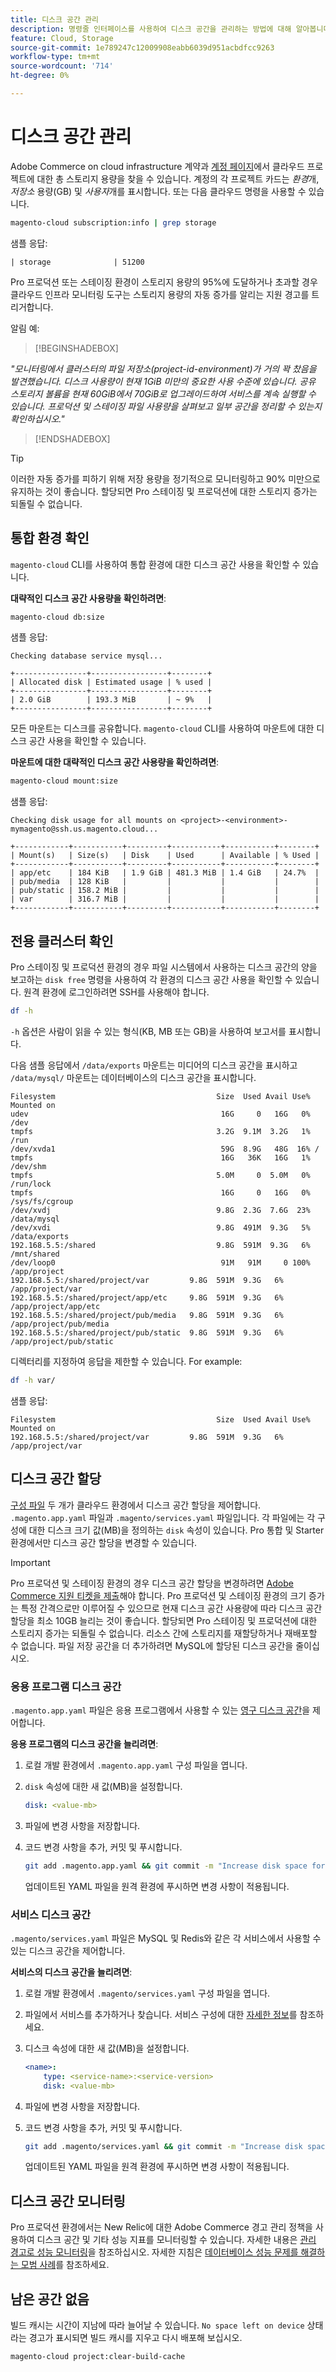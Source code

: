 ```yaml
---
title: 디스크 공간 관리
description: 명령줄 인터페이스를 사용하여 디스크 공간을 관리하는 방법에 대해 알아봅니다.
feature: Cloud, Storage
source-git-commit: 1e789247c12009908eabb6039d951acbdfcc9263
workflow-type: tm+mt
source-wordcount: '714'
ht-degree: 0%

---
```


# 디스크 공간 관리

Adobe Commerce on cloud infrastructure 계약과 [계정 페이지](https://accounts.magento.cloud/user)에서 클라우드 프로젝트에 대한 총 스토리지 용량을 찾을 수 있습니다. 계정의 각 프로젝트 카드는 _환경_&#x200B;개, _저장소_ 용량(GB) 및 _사용자_&#x200B;개를 표시합니다. 또는 다음 클라우드 명령을 사용할 수 있습니다.

```bash
magento-cloud subscription:info | grep storage
```

샘플 응답:

```
| storage              | 51200
```

Pro 프로덕션 또는 스테이징 환경이 스토리지 용량의 95%에 도달하거나 초과할 경우 클라우드 인프라 모니터링 도구는 스토리지 용량의 자동 증가를 알리는 지원 경고를 트리거합니다.

알림 예:

>[!BEGINSHADEBOX]

_&quot;모니터링에서 클러스터의 파일 저장소(project-id-environment)가 거의 꽉 찼음을 발견했습니다. 디스크 사용량이 현재 1GiB 미만의 중요한 사용 수준에 있습니다. 공유 스토리지 볼륨을 현재 60GiB에서 70GiB로 업그레이드하여 서비스를 계속 실행할 수 있습니다. 프로덕션 및 스테이징 파일 사용량을 살펴보고 일부 공간을 정리할 수 있는지 확인하십시오.&quot;_

>[!ENDSHADEBOX]

>[!TIP]
>
>이러한 자동 증가를 피하기 위해 저장 용량을 정기적으로 모니터링하고 90% 미만으로 유지하는 것이 좋습니다. 할당되면 Pro 스테이징 및 프로덕션에 대한 스토리지 증가는 되돌릴 수 없습니다.

## 통합 환경 확인

`magento-cloud` CLI를 사용하여 통합 환경에 대한 디스크 공간 사용을 확인할 수 있습니다.

**대략적인 디스크 공간 사용량을 확인하려면**:

```bash
magento-cloud db:size
```

샘플 응답:

```
Checking database service mysql...

+----------------+-----------------+--------+
| Allocated disk | Estimated usage | % used |
+----------------+-----------------+--------+
| 2.0 GiB        | 193.3 MiB       | ~ 9%   |
+----------------+-----------------+--------+
```

모든 마운트는 디스크를 공유합니다. `magento-cloud` CLI를 사용하여 마운트에 대한 디스크 공간 사용을 확인할 수 있습니다.

**마운트에 대한 대략적인 디스크 공간 사용량을 확인하려면**:

```bash
magento-cloud mount:size
```

샘플 응답:

```
Checking disk usage for all mounts on <project>-<environment>-mymagento@ssh.us.magento.cloud...

+------------+-----------+---------+-----------+-----------+--------+
| Mount(s)   | Size(s)   | Disk    | Used      | Available | % Used |
+------------+-----------+---------+-----------+-----------+--------+
| app/etc    | 184 KiB   | 1.9 GiB | 481.3 MiB | 1.4 GiB   | 24.7%  |
| pub/media  | 128 KiB   |         |           |           |        |
| pub/static | 158.2 MiB |         |           |           |        |
| var        | 316.7 MiB |         |           |           |        |
+------------+-----------+---------+-----------+-----------+--------+
```

## 전용 클러스터 확인

Pro 스테이징 및 프로덕션 환경의 경우 파일 시스템에서 사용하는 디스크 공간의 양을 보고하는 `disk free` 명령을 사용하여 각 환경의 디스크 공간 사용을 확인할 수 있습니다. 원격 환경에 로그인하려면 SSH를 사용해야 합니다.

```bash
df -h
```

`-h` 옵션은 사람이 읽을 수 있는 형식(KB, MB 또는 GB)을 사용하여 보고서를 표시합니다.

다음 샘플 응답에서 `/data/exports` 마운트는 미디어의 디스크 공간을 표시하고 `/data/mysql/` 마운트는 데이터베이스의 디스크 공간을 표시합니다.

```
Filesystem                                    Size  Used Avail Use% Mounted on
udev                                           16G     0   16G   0% /dev
tmpfs                                         3.2G  9.1M  3.2G   1% /run
/dev/xvda1                                     59G  8.9G   48G  16% /
tmpfs                                          16G   36K   16G   1% /dev/shm
tmpfs                                         5.0M     0  5.0M   0% /run/lock
tmpfs                                          16G     0   16G   0% /sys/fs/cgroup
/dev/xvdj                                     9.8G  2.3G  7.6G  23% /data/mysql
/dev/xvdi                                     9.8G  491M  9.3G   5% /data/exports
192.168.5.5:/shared                           9.8G  591M  9.3G   6% /mnt/shared
/dev/loop0                                     91M   91M     0 100% /app/project
192.168.5.5:/shared/project/var         9.8G  591M  9.3G   6% /app/project/var
192.168.5.5:/shared/project/app/etc     9.8G  591M  9.3G   6% /app/project/app/etc
192.168.5.5:/shared/project/pub/media   9.8G  591M  9.3G   6% /app/project/pub/media
192.168.5.5:/shared/project/pub/static  9.8G  591M  9.3G   6% /app/project/pub/static
```

디렉터리를 지정하여 응답을 제한할 수 있습니다. For example:

```bash
df -h var/
```

샘플 응답:

```
Filesystem                                    Size  Used Avail Use% Mounted on
192.168.5.5:/shared/project/var         9.8G  591M  9.3G   6% /app/project/var
```

## 디스크 공간 할당

[구성 파일](../environment/overview.md) 두 개가 클라우드 환경에서 디스크 공간 할당을 제어합니다. `.magento.app.yaml` 파일과 `.magento/services.yaml` 파일입니다. 각 파일에는 각 구성에 대한 디스크 크기 값(MB)을 정의하는 `disk` 속성이 있습니다. Pro 통합 및 Starter 환경에서만 디스크 공간 할당을 변경할 수 있습니다.

>[!IMPORTANT]
>
>Pro 프로덕션 및 스테이징 환경의 경우 디스크 공간 할당을 변경하려면 [Adobe Commerce 지원 티켓을 제출](https://experienceleague.adobe.com/docs/commerce-knowledge-base/kb/help-center-guide/magento-help-center-user-guide.html?lang=ko#submit-ticket)해야 합니다. Pro 프로덕션 및 스테이징 환경의 크기 증가는 특정 간격으로만 이루어질 수 있으므로 현재 디스크 공간 사용량에 따라 디스크 공간 할당을 최소 10GB 늘리는 것이 좋습니다. 할당되면 Pro 스테이징 및 프로덕션에 대한 스토리지 증가는 되돌릴 수 없습니다. 리소스 간에 스토리지를 재할당하거나 재배포할 수 없습니다. 파일 저장 공간을 더 추가하려면 MySQL에 할당된 디스크 공간을 줄이십시오.

### 응용 프로그램 디스크 공간

`.magento.app.yaml` 파일은 응용 프로그램에서 사용할 수 있는 [영구 디스크 공간](../application/properties.md#disk)을 제어합니다.

**응용 프로그램의 디스크 공간을 늘리려면**:

1. 로컬 개발 환경에서 `.magento.app.yaml` 구성 파일을 엽니다.

1. `disk` 속성에 대한 새 값(MB)을 설정합니다.

   ```yaml
   disk: <value-mb>
   ```

1. 파일에 변경 사항을 저장합니다.

1. 코드 변경 사항을 추가, 커밋 및 푸시합니다.

   ```bash
   git add .magento.app.yaml && git commit -m "Increase disk space for application" && git push origin <branch-name>
   ```

   업데이트된 YAML 파일을 원격 환경에 푸시하면 변경 사항이 적용됩니다.

### 서비스 디스크 공간

`.magento/services.yaml` 파일은 MySQL 및 Redis와 같은 각 서비스에서 사용할 수 있는 디스크 공간을 제어합니다.

**서비스의 디스크 공간을 늘리려면**:

1. 로컬 개발 환경에서 `.magento/services.yaml` 구성 파일을 엽니다.

1. 파일에서 서비스를 추가하거나 찾습니다. 서비스 구성에 대한 [자세한 정보](../services/services-yaml.md)를 참조하세요.

1. 디스크 속성에 대한 새 값(MB)을 설정합니다.

   ```yaml
   <name>:
       type: <service-name>:<service-version>
       disk: <value-mb>
   ```

1. 파일에 변경 사항을 저장합니다.

1. 코드 변경 사항을 추가, 커밋 및 푸시합니다.

   ```bash
   git add .magento/services.yaml && git commit -m "Increase disk space for service" && git push origin <branch-name>
   ```

   업데이트된 YAML 파일을 원격 환경에 푸시하면 변경 사항이 적용됩니다.

## 디스크 공간 모니터링

Pro 프로덕션 환경에서는 New Relic에 대한 Adobe Commerce 경고 관리 정책을 사용하여 디스크 공간 및 기타 성능 지표를 모니터링할 수 있습니다. 자세한 내용은 [관리 경고로 성능 모니터링](../monitor/investigate-performance.md#monitor-performance-with-managed-alerts)을 참조하십시오. 자세한 지침은 [데이터베이스 성능 문제를 해결하는 모범 사례](https://experienceleague.adobe.com/docs/commerce-operations/implementation-playbook/best-practices/maintenance/resolve-database-performance-issues.html?lang=ko)를 참조하세요.

## 남은 공간 없음

빌드 캐시는 시간이 지남에 따라 늘어날 수 있습니다. `No space left on device` 상태라는 경고가 표시되면 빌드 캐시를 지우고 다시 배포해 보십시오.

```bash
magento-cloud project:clear-build-cache
```
